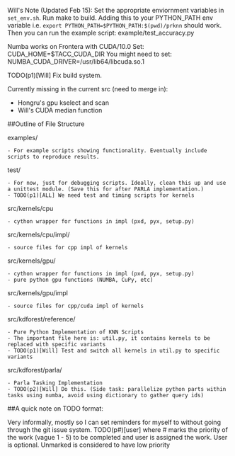 



Will's Note (Updated Feb 15):
Set the appropriate enviornment variables in `set_env.sh`. Run make to build. 
Adding this to your PYTHON_PATH env variable i.e. `export PYTHON_PATH=$PYTHON_PATH:$(pwd)/prknn` should work.
Then you can run the example script: example/test_accuracy.py

Numba works on Frontera with CUDA/10.0
Set: CUDA_HOME=$TACC_CUDA_DIR
You might need to set: NUMBA_CUDA_DRIVER=/usr/lib64/libcuda.so.1

TODO(p1)[Will] Fix build system.

Currently missing in the current src (need to merge in):
- Hongru's gpu kselect and scan
- Will's CUDA median function


##Outline of File Structure

examples/

    - For example scripts showing functionality. Eventually include scripts to reproduce results. 

test/

    - For now, just for debugging scripts. Ideally, clean this up and use a unittest module. (Save this for after PARLA implementation.)
    - TODO(p1)[ALL] We need test and timing scripts for kernels
 
src/kernels/cpu

    - cython wrapper for functions in impl (pxd, pyx, setup.py)

src/kernels/cpu/impl/

    - source files for cpp impl of kernels

src/kernels/gpu/

    - cython wrapper for functions in impl (pxd, pyx, setup.py)
    - pure python gpu functions (NUMBA, CuPy, etc)

src/kernels/gpu/impl

    - source files for cpp/cuda impl of kernels

src/kdforest/reference/

    - Pure Python Implementation of KNN Scripts
    - The important file here is: util.py, it contains kernels to be replaced with specific variants
    - TODO(p1)[Will] Test and switch all kernels in util.py to specific variants

src/kdforest/parla/

    - Parla Tasking Implementation
    - TODO(p2)[Will] Do this. (Side task: parallelize python parts within tasks using numba, avoid using dictionary to gather query ids)

##A quick note on TODO format:

Very informally, mostly so I can set reminders for myself to without going through the git issue system. 
TODO(p#)[user] where # marks the priority of the work (vague 1 - 5) to be completed and user is assigned the work. User is optional.
Unmarked is considered to have low priority
